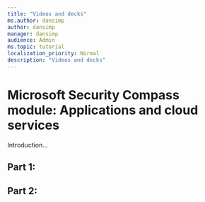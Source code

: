 ```yaml
---
title: "Videos and decks"
ms.author: dansimp
author: dansimp
manager: dansimp
audience: Admin
ms.topic: tutorial
localization_priority: Normal
description: "Videos and decks"
---
```


# Microsoft Security Compass module: Applications and cloud services
Introduction...

## Part 1:

## Part 2:



